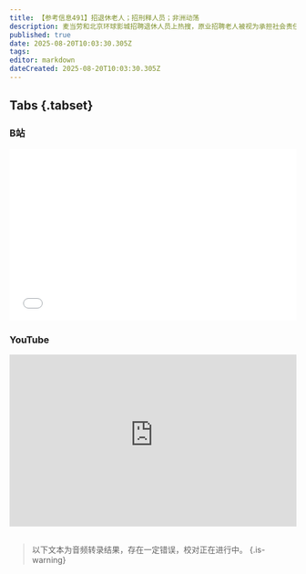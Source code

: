 ```yaml
---
title: 【参考信息491】招退休老人；招刑释人员；非洲动荡
description: 麦当劳和北京环球影城招聘退休人员上热搜，原业招聘老人被视为承担社会责任的做法，但在热议社保新规的氛围下，讨论变成企业是否借机降低成本以及老年人是否抢了年轻人的工作，代际矛盾来了。胖东来招聘刑满释放人员也引发热议。甘肃男子发视频反映儿子校服有质量问题，以寻衅滋事被拘7天；黑龙江夫妇上访被判敲诈勒索政府，现在改判寻衅滋事。非婚生子女能否领取育儿补贴，这个月应该能见分晓。埃及出生率暴跌；非洲多国集体动荡。
published: true
date: 2025-08-20T10:03:30.305Z
tags: 
editor: markdown
dateCreated: 2025-08-20T10:03:30.305Z
---
```


## Tabs {.tabset}
### B站
<div style="position: relative; padding: 30% 45%;">
<iframe style="position: absolute; width: 100%; height: 100%; left: 0; top: 0;" src="//player.bilibili.com/player.html?&bvid=BV1QebkzcE8c&page=1&as_wide=1&high_quality=1&danmaku=1&autoplay=0" scrolling="no" border="0" frameborder="no" framespacing="0" allowfullscreen="true"></iframe>
</div>

### YouTube
<div style="position: relative; padding: 30% 45%;">
<iframe style="position: absolute; top: 0; left: 0; width: 100%; height: 100%;" src="https://www.youtube-nocookie.com/embed/YouTubeVID" title="YouTube video player" frameborder="0" allow="accelerometer; autoplay; clipboard-write; encrypted-media; gyroscope; picture-in-picture" allowfullscreen></iframe>
</div>

## 

> 以下文本为音频转录结果，存在一定错误，校对正在进行中。
{.is-warning}
